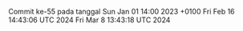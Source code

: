Commit ke-55 pada tanggal Sun Jan 01 14:00 2023 +0100
Fri Feb 16 14:43:06 UTC 2024
Fri Mar  8 13:43:18 UTC 2024
